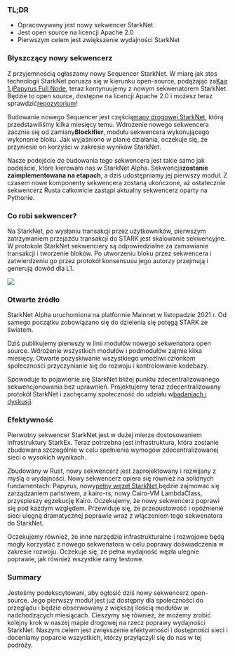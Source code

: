 ### TL;DR

* Opracowywany jest nowy sekwencer StarkNet.
* Jest open source na licencji Apache 2.0
* Pierwszym celem jest zwiększenie wydajności StarkNet

### Błyszczący nowy sekwencerz

Z przyjemnością ogłaszamy nowy Sequencer StarkNet. W miarę jak stos technologii StarkNet porusza się w kierunku open-source, podążając za[Kair 1.](https://medium.com/starkware/open-sourcing-cairo-1-0-b3100a664bb0)i[Papyrus Full Node](https://medium.com/starkware/papyrus-an-open-source-starknet-full-node-396f7cd90202), teraz kontynuujemy z nowym sekwenatorem StarkNet. Będzie to open source, dostępne na licencji Apache 2.0 i możesz teraz sprawdzić[repozytorium](https://github.com/starkware-libs/blockifier)!

Budowanie nowego Sequencer jest częścią[mapy drogowej StarkNet](https://medium.com/starkware/starknet-performance-roadmap-bb7aae14c7de), którą przedstawiliśmy kilka miesięcy temu. Wdrożenie nowego sekwencera zacznie się od zamiany**Blockifier**, modułu sekwencera wykonującego wykonanie bloku. Jak wyjaśniono w planie działania, oczekuje się, że przyniesie on korzyści w zakresie wyników StarkNet.

Nasze podejście do budowania tego sekwencera jest takie samo jak podejście, które kierowało nas w StarkNet Alpha. Sekwencja**zostanie zaimplementowana na etapach**, a dziś udostępniamy jej pierwszy moduł. Z czasem nowe komponenty sekwencera zostaną ukończone, aż ostatecznie sekwencerz Rusta całkowicie zastąpi aktualny sekwencerz oparty na Pythonie.

### Co robi sekwencer?

Na StarkNet, po wysłaniu transakcji przez użytkowników, pierwszym zatrzymaniem przejazdu transakcji do STARK jest skalowanie sekwencyjne. W protokole StarkNet sekwenciery są odpowiedzialne za zamawianie transakcji i tworzenie bloków. Po utworzeniu bloku przez sekwencera i zatwierdzeniu go przez protokół konsensusu jego autorzy przejmują i generują dowód dla L1.

![](/assets/1_ndrekwqunjixo_wskdeycw-1.png)

### Otwarte źródło

StarkNet Alpha uruchomiona na platformie Mainnet w listopadzie 2021 r. Od samego początku zobowiązano się do dzielenia się potęgą STARK ze światem.

Dziś publikujemy pierwszy w linii modułów nowego sekwenatora open source. Wdrożenie wszystkich modułów i podmodułów zajmie kilka miesięcy. Otwarte pozyskiwanie wszystkiego umożliwi członkom społeczności przyczynianie się do rozwoju i kontrolowanie kodebazy.

Spowoduje to pojawienie się StarkNet bliżej punktu zdecentralizowanego sekwencjonowania bez uprawnień. Projektujemy teraz zdecentralizowany protokół StarkNet i zachęcamy społeczność do udziału w[badaniach i dyskusji](https://community.starknet.io/t/starknet-decentralized-protocol-consensus/5386).

### Efektywność

Pierwotny sekwencer StarkNet jest w dużej mierze dostosowaniem infrastruktury StarkEx. Teraz potrzebna jest infrastruktura, która zostanie zbudowana szczególnie w celu spełnienia wymogów zdecentralizowanej sieci o wysokich wynikach.

Zbudowany w Rust, nowy sekwencerz jest zaprojektowany i rozwijany z myślą o wydajności. Nowy sekwencerz opiera się również na solidnych fundamentach: Papyrus, nowy[pełny węzeł StarkNet,](https://medium.com/starkware/papyrus-an-open-source-starknet-full-node-396f7cd90202)będzie zajmować się zarządzaniem państwem, a kairo-rs, nowy Cairo-VM LambdaClass, przyspieszy egzekucję Kairo. Oczekujemy, że nowy sekwencerz poprawi się pod każdym względem. Przewiduje się, że przepustowość i opóźnienie sieci ulegną dramatycznej poprawie wraz z włączeniem tego sekwenatora do StarkNet.

Oczekujemy również, że inne narzędzia infrastrukturalne i rozwojowe będą mogły korzystać z nowego sekwenatora w celu poprawy doświadczenia w zakresie rozwoju. Oczekuje się, że pełna wydajność węzła ulegnie poprawie, jak również wszystkie ramy testowe.

### Summary

Jesteśmy podekscytowani, aby ogłosić dziś nowy sekwencerz open-source. Jego pierwszy moduł jest już dostępny dla społeczności do przeglądu i będzie obserwowany z większą ilością modułów w nadchodzących miesiącach. Cieszymy się również, że możemy zrobić kolejny krok w naszej mapie drogowej na rzecz poprawy wydajności StarkNet. Naszym celem jest zwiększenie efektywności i dostępności sieci i doceniamy poparcie wszystkich, którzy przyłączyli się do nas w tej podróży.